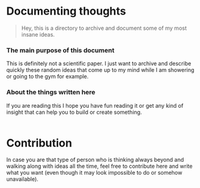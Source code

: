 # Documenting thoughts
> Hey, this is a directory to archive and document some of my most insane ideas.

### The main purpose of this document
This is definitely not a scientific paper. I just want to archive and describe quickly these random ideas that come up to my mind while I am showering or going to the gym for example.

### About the things written here
If you are reading this I hope you have fun reading it or get any kind of insight that can help you to build or create something.
<br/>
<br/>
# Contribution
In case you are that type of person who is thinking always beyond and walking along with ideas all the time, feel free to contribute here and write what you want (even though it may look impossible to do or somehow unavailable).
